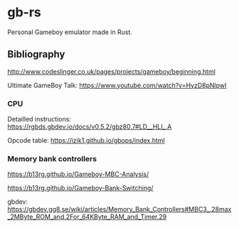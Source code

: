 # gb-rs

Personal Gameboy emulator made in Rust.

## Bibliography

http://www.codeslinger.co.uk/pages/projects/gameboy/beginning.html

Ultimate GameBoy Talk: https://www.youtube.com/watch?v=HyzD8pNlpwI

### CPU

Detailled instructions: https://rgbds.gbdev.io/docs/v0.5.2/gbz80.7#LD__HLI_,A

Opcode table: https://izik1.github.io/gbops/index.html

### Memory bank controllers

https://b13rg.github.io/Gameboy-MBC-Analysis/

https://b13rg.github.io/Gameboy-Bank-Switching/

gbdev: https://gbdev.gg8.se/wiki/articles/Memory_Bank_Controllers#MBC3_.28max_2MByte_ROM_and.2For_64KByte_RAM_and_Timer.29
